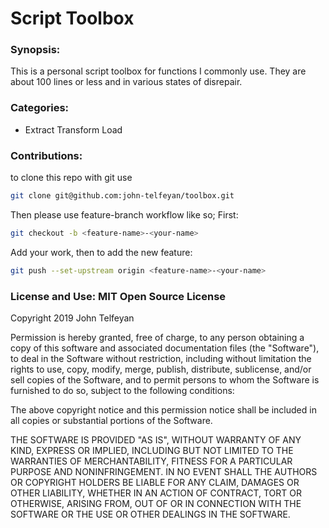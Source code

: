# Script Toolbox
### Synopsis:
This is a personal script toolbox for functions I commonly use. They are about 100 lines or less
and in various states of disrepair. 

### Categories:
- Extract Transform Load


### Contributions:
to clone this repo with git use
```bash
git clone git@github.com:john-telfeyan/toolbox.git
```
Then please use feature-branch workflow like so; First:
```bash
git checkout -b <feature-name>-<your-name>
```
Add your work, then to add the new feature:
```bash
git push --set-upstream origin <feature-name>-<your-name>
```

### License and Use: MIT Open Source License
Copyright 2019 John Telfeyan

Permission is hereby granted, free of charge, to any person obtaining a copy of this software and associated documentation files (the "Software"), to deal in the Software without restriction, including without limitation the rights to use, copy, modify, merge, publish, distribute, sublicense, and/or sell copies of the Software, and to permit persons to whom the Software is furnished to do so, subject to the following conditions:

The above copyright notice and this permission notice shall be included in all copies or substantial portions of the Software.

THE SOFTWARE IS PROVIDED "AS IS", WITHOUT WARRANTY OF ANY KIND, EXPRESS OR IMPLIED, INCLUDING BUT NOT LIMITED TO THE WARRANTIES OF MERCHANTABILITY, FITNESS FOR A PARTICULAR PURPOSE AND NONINFRINGEMENT. IN NO EVENT SHALL THE AUTHORS OR COPYRIGHT HOLDERS BE LIABLE FOR ANY CLAIM, DAMAGES OR OTHER LIABILITY, WHETHER IN AN ACTION OF CONTRACT, TORT OR OTHERWISE, ARISING FROM, OUT OF OR IN CONNECTION WITH THE SOFTWARE OR THE USE OR OTHER DEALINGS IN THE SOFTWARE.